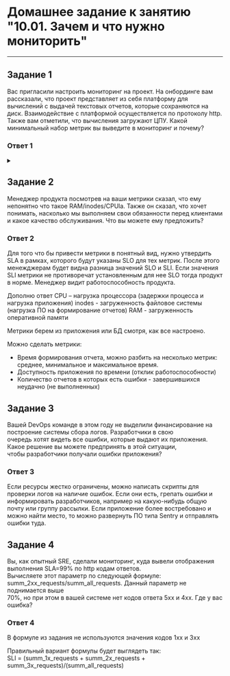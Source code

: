 # Домашнее задание к занятию "10.01. Зачем и что нужно мониторить"

---
## Задание 1

Вас пригласили настроить мониторинг на проект. На онбординге вам рассказали, что проект представляет из себя
платформу для вычислений с выдачей текстовых отчетов, которые сохраняются на диск. Взаимодействие с платформой
осуществляется по протоколу http. Также вам отметили, что вычисления загружают ЦПУ. Какой минимальный набор метрик вы
выведите в мониторинг и почему?  

### Ответ 1

<details><summary></summary>

Оценка работоспособности ПО.
  - Количество HTTP/S запросов к приложению
  - Процент корректных ответов <400 кода
  - Доступность ПО из разных регионов
  - Количество успешно выданных запросов
  - Среднее время формирования запросов
  - Количество ошибок по отчетам

Доступность оборудования
  - CPU (загрузка ЦПУ)    
  - RAM (Количество занятой и оставшейся памяти)
  - HDD (Нагрузка на диск, свободное место, состояние диска, динамика заполняемости диска, изношенность дисков)
  - LAN (Объём сетевого трафика по интерфейсам)
  - ОЗУ (объем свободного ОЗУ)
  
 Бизнес мониторинг
  - Количество успешных процессов
  - Количество неудачных процессов
  - Количество выполняеых (в работе) процессов
  - Количество выполненых процессов  
  - Мониторинг среднего времени выполнения процессов

- Мониторинг безопасности ИС
  - Актуальность сертификатов
  - Неудачные авторизации  
  - Временное ограничения после нескольких неудачных авторизаций пользователя или ограничение входа из-за отсутствие на работе 1 месяц/ 2 недели (засисит от политик предприятия).
</details>

## Задание 2

Менеджер продукта посмотрев на ваши метрики сказал, что ему непонятно что такое RAM/inodes/CPUla. Также он сказал,
что хочет понимать, насколько мы выполняем свои обязанности перед клиентами и какое качество обслуживания. Что вы
можете ему предложить?

### Ответ 2

Для того что бы привести метрики в понятный вид, нужно утвердить SLA в рамках, которого будут указаны SLO для тех метрик.
После этого менежджерам будет видна разница значений SLO и SLI.
Если значения SLI метрики не противоречат установленным для нее SLO тогда продукт в норме. Менеджер видит работоспособность продукта.

Дополню ответ
CPU – нагрузка процессора (задержки процесса и нагрузка приложения)
inodes - загруженность файловое системы (нагрузка ПО на формирование отчетов)
RAM -  загруженность оперативной памяти

Метрики берем из приложения или БД смотря, как все настроено.

Можно сделать метрики:
 - Время формирования отчета, можно разбить на несколько метрик: среднее, минимальное и максимальное время.
 - Доступность приложения по времени (отклик работоспособности)
 - Количество отчетов в которых есть ошибки - завершившихся неудачно (не выполненных)
  

## Задание 3

Вашей DevOps команде в этом году не выделили финансирование на построение системы сбора логов. Разработчики в свою  
очередь хотят видеть все ошибки, которые выдают их приложения. Какое решение вы можете предпринять в этой ситуации,  
чтобы разработчики получали ошибки приложения?  

### Ответ 3

Если ресурсы жестко ограничены, можно написать скрипты для проверки логов на наличие ошибок. Если они есть, грепать ошибки и информировать разработчиков, например на какую-нибудь общую почту или группу рассылки.
Если приложение более востребовано и можно найти место, то можно развернуть ПО типа Sentry и отправлять ошибки туда.

## Задание 4

Вы, как опытный SRE, сделали мониторинг, куда вывели отображения выполнения SLA=99% по http кодам ответов.  
Вычисляете этот параметр по следующей формуле: summ_2xx_requests/summ_all_requests. Данный параметр не поднимается выше  
70%, но при этом в вашей системе нет кодов ответа 5xx и 4xx. Где у вас ошибка?  

### Ответ 4

В формуле из задания не используются значения кодов 1xx и 3xx

Правильный вариант формулы будет выглядеть так:  
SLI = (summ_1x_requests + summ_2x_requests + summ_3x_requests)/(summ_all_requests)  

